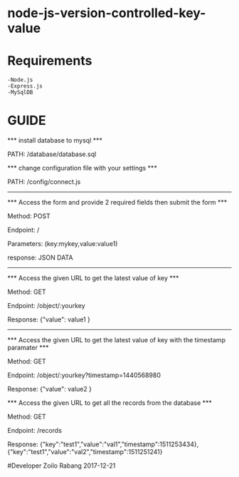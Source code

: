 # node-js-version-controlled-key-value

# Requirements

    -Node.js
    -Express.js
    -MySqlDB

# GUIDE


*** install database to mysql ***

PATH: /database/database.sql

*** change configuration file with your settings ***

PATH: /config/connect.js

*** ***

*** Access the form and provide 2 required fields then submit the form ***


Method: POST

Endpoint: /

Parameters: (key:mykey,value:value1)

response: JSON DATA

------


*** Access the given URL to get the latest value of key ***


Method: GET 

Endpoint: /object/:yourkey

Response: {"value": value1 } 


------


*** Access the given URL to get the latest value of key with the timestamp paramater ***

Method: GET 

Endpoint: /object/:yourkey?timestamp=1440568980

Response: {"value": value2 } 



*** Access the given URL to get all the records from the database ***


Method: GET 

Endpoint: /records

Response: {"key":"test1","value":"val1","timestamp":1511253434},{"key":"test1","value":"val2","timestamp":1511251241} 


#Developer
Zoilo Rabang
2017-12-21
